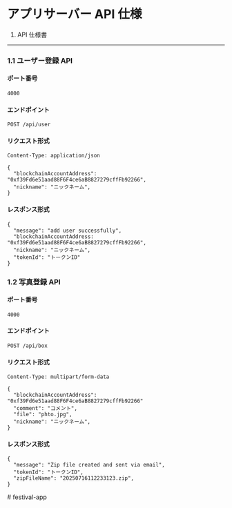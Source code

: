 # アプリサーバー API 仕様

1. API 仕様書

---

### 1.1 ユーザー登録 API

#### ポート番号

```
4000
```

#### エンドポイント

```
POST /api/user
```

#### リクエスト形式

```
Content-Type: application/json

{
  "blockchainAccountAddress": "0xf39Fd6e51aad88F6F4ce6aB8827279cffFb92266",
  "nickname": "ニックネーム",
}
```

#### レスポンス形式

```
{
  "message": "add user successfully",
  "blockchainAccountAddress: "0xf39Fd6e51aad88F6F4ce6aB8827279cffFb92266",
  "nickname": "ニックネーム",
  "tokenId": "トークンID"
}
```

### 1.2 写真登録 API

#### ポート番号

```
4000
```

#### エンドポイント

```
POST /api/box
```

#### リクエスト形式

```
Content-Type: multipart/form-data

{
  "blockchainAccountAddress": "0xf39Fd6e51aad88F6F4ce6aB8827279cffFb92266"
  "comment": "コメント",
  "file": "phto.jpg",
  "nickname": "ニックネーム",
}
```

#### レスポンス形式

```
{
  "message": "Zip file created and sent via email",
  "tokenId": "トークンID",
  "zipFileName": "20250716112233123.zip",
}
```
#   f e s t i v a l - a p p  
 
